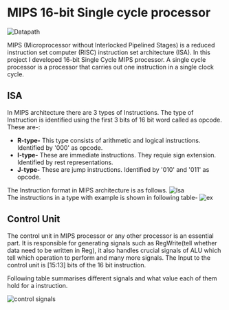 # MIPS 16-bit Single cycle processor
![Datapath](https://user-images.githubusercontent.com/46645257/89717885-490d6780-d9d8-11ea-9fd3-756eed49fc36.png)

MIPS (Microprocessor without Interlocked Pipelined Stages) is a reduced instruction set computer (RISC) instruction set architecture (ISA). In this project I developed 16-bit Single Cycle MIPS processor. A single cycle processor is a processor that carries out one instruction in a single clock cycle.

## ISA
In MIPS architecture there are 3 types of Instructions. The type of Instruction is identified using the first 3 bits of 16 bit word called as opcode. These are-:
* **R-type-** This type consists of arithmetic and logical instructions. Identified by '000' as opcode.
* **I-type-** These are immediate instructions. They requie sign extension. Identified by rest representations.
* **J-type-** These are jump instructions. Identified by '010' and '011' as opcode.

The Instruction format in MIPS architecture is as follows.
![Isa](https://user-images.githubusercontent.com/46645257/89718432-28dfa780-d9dc-11ea-8305-69c7240d7915.png)                             
The instructions in a type with example is shown in following table-
![ex](https://user-images.githubusercontent.com/46645257/89728724-0b96f180-da4d-11ea-86c3-14e4c0738469.png)

## Control Unit
The control unit in MIPS processor or any other processor is an essential part. It is responsible for generating signals such as RegWrite(tell whether data need to be written in Reg), it also handles crucial signals of ALU which tell which operation to perform and many more signals.
The Input to the control unit is [15:13] bits of the 16 bit instruction.

Following table summarises different signals and what value each of them hold for a instruction.

![control signals](https://user-images.githubusercontent.com/46645257/89728830-c7f0b780-da4d-11ea-881f-fb1ecb3371f4.png)
